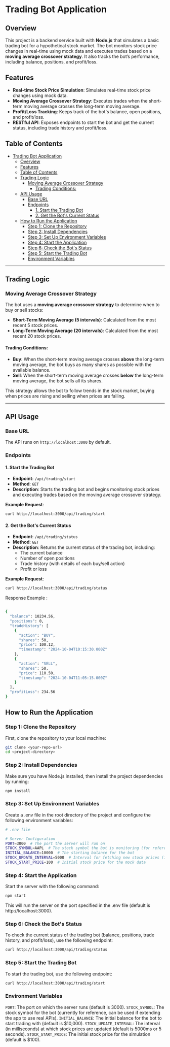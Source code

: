 # Trading Bot Application

## Overview
This project is a backend service built with **Node.js** that simulates a basic trading bot for a hypothetical stock market. The bot monitors stock price changes in real-time using mock data and executes trades based on a **moving average crossover strategy**. It also tracks the bot’s performance, including balance, positions, and profit/loss.

## Features
- **Real-time Stock Price Simulation**: Simulates real-time stock price changes using mock data.
- **Moving Average Crossover Strategy**: Executes trades when the short-term moving average crosses the long-term moving average.
- **Profit/Loss Tracking**: Keeps track of the bot's balance, open positions, and profit/loss.
- **RESTful API**: Exposes endpoints to start the bot and get the current status, including trade history and profit/loss.
  
## Table of Contents
- [Trading Bot Application](#trading-bot-application)
  - [Overview](#overview)
  - [Features](#features)
  - [Table of Contents](#table-of-contents)
  - [Trading Logic](#trading-logic)
    - [Moving Average Crossover Strategy](#moving-average-crossover-strategy)
      - [Trading Conditions:](#trading-conditions)
  - [API Usage](#api-usage)
    - [Base URL](#base-url)
    - [Endpoints](#endpoints)
      - [1. Start the Trading Bot](#1-start-the-trading-bot)
      - [2. Get the Bot's Current Status](#2-get-the-bots-current-status)
  - [How to Run the Application](#how-to-run-the-application)
    - [Step 1: Clone the Repository](#step-1-clone-the-repository)
    - [Step 2: Install Dependencies](#step-2-install-dependencies)
    - [Step 3: Set Up Environment Variables](#step-3-set-up-environment-variables)
    - [Step 4: Start the Application](#step-4-start-the-application)
    - [Step 6: Check the Bot's Status](#step-6-check-the-bots-status)
    - [Step 5: Start the Trading Bot](#step-5-start-the-trading-bot)
    - [Environment Variables](#environment-variables)

---

## Trading Logic

### Moving Average Crossover Strategy
The bot uses a **moving average crossover strategy** to determine when to buy or sell stocks:
- **Short-Term Moving Average (5 intervals)**: Calculated from the most recent 5 stock prices.
- **Long-Term Moving Average (20 intervals)**: Calculated from the most recent 20 stock prices.

#### Trading Conditions:
- **Buy**: When the short-term moving average crosses **above** the long-term moving average, the bot buys as many shares as possible with the available balance.
- **Sell**: When the short-term moving average crosses **below** the long-term moving average, the bot sells all its shares.

This strategy allows the bot to follow trends in the stock market, buying when prices are rising and selling when prices are falling.

---

## API Usage

### Base URL
The API runs on `http://localhost:3000` by default.

### Endpoints

#### 1. Start the Trading Bot
- **Endpoint**: `/api/trading/start`
- **Method**: `GET`
- **Description**: Starts the trading bot and begins monitoring stock prices and executing trades based on the moving average crossover strategy.
  
**Example Request**:
```bash
curl http://localhost:3000/api/trading/start
```
#### 2. Get the Bot's Current Status
- **Endpoint**: `/api/trading/status`
- **Method**: `GET`
- **Description**: Returns the current status of the trading bot, including:
  - The current balance
  - Number of open positions
  - Trade history (with details of each buy/sell action)
  - Profit or loss

**Example Request**:
```bash
curl http://localhost:3000/api/trading/status
```
Response Example :
```bash

{
  "balance": 10234.56,
  "positions": 0,
  "tradeHistory": [
    {
      "action": "BUY",
      "shares": 50,
      "price": 100.12,
      "timestamp": "2024-10-04T10:15:30.000Z"
    },
    {
      "action": "SELL",
      "shares": 50,
      "price": 110.50,
      "timestamp": "2024-10-04T11:05:15.000Z"
    }
  ],
  "profitLoss": 234.56
}
```

## How to Run the Application

### Step 1: Clone the Repository
First, clone the repository to your local machine:
```bash
git clone <your-repo-url>
cd <project-directory>
```

### Step 2: Install Dependencies
Make sure you have Node.js installed, then install the project dependencies by running:
```bash
npm install
```
### Step 3: Set Up Environment Variables
Create a .env file in the root directory of the project and configure the following environment variables:
```bash
# .env file

# Server Configuration
PORT=3000  # The port the server will run on
STOCK_SYMBOL=AAPL  # The stock symbol the bot is monitoring (for reference)
INITIAL_BALANCE=10000  # The starting balance for the bot
STOCK_UPDATE_INTERVAL=5000  # Interval for fetching new stock prices (in milliseconds)
STOCK_START_PRICE=100  # Initial stock price for the mock data
```
### Step 4: Start the Application
Start the server with the following command:
```bash
npm start

```
This will run the server on the port specified in the .env file (default is http://localhost:3000).

### Step 6: Check the Bot's Status
To check the current status of the trading bot (balance, positions, trade history, and profit/loss), use the following endpoint:
```bash
curl http://localhost:3000/api/trading/status
```
### Step 5: Start the Trading Bot
To start the trading bot, use the following endpoint:
```bash
curl http://localhost:3000/api/trading/start
```
### Environment Variables
`PORT`: The port on which the server runs (default is 3000).
`STOCK_SYMBOL`: The stock symbol for the bot (currently for reference, can be used if extending the app to use real APIs).
`INITIAL_BALANCE`: The initial balance for the bot to start trading with (default is $10,000).
`STOCK_UPDATE_INTERVAL`: The interval (in milliseconds) at which stock prices are updated (default is 5000ms or 5 seconds).
`STOCK_START_PRICE`: The initial stock price for the simulation (default is $100).
